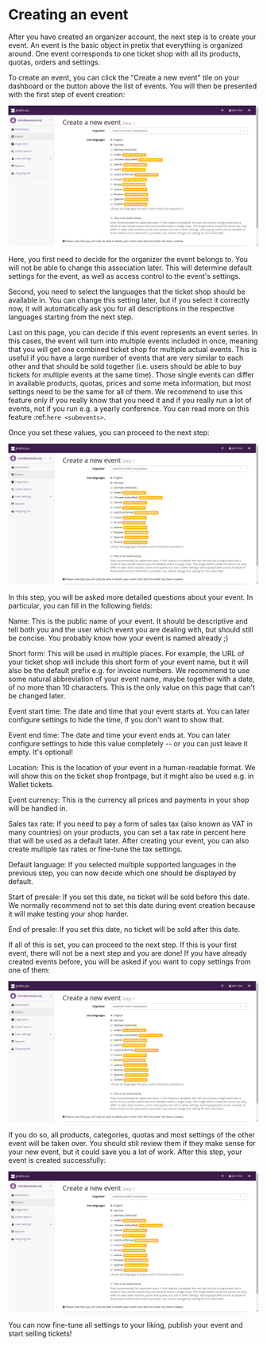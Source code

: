 # Creating an event

After you have created an organizer account, the next step is to create your event. An event is the basic object in
pretix that everything is organized around. One event corresponds to one ticket shop with all its products, quotas,
orders and settings.

To create an event, you can click the "Create a new event" tile on your dashboard or the button above the list of
events. You will then be presented with the first step of event creation:

![Step 1](../../assets/screens/event/create_step1.png)

Here, you first need to decide for the organizer the event belongs to. You will not be able to change this
association later. This will determine default settings for the event, as well as access control to the event's
settings.

Second, you need to select the languages that the ticket shop should be available in. You can change this setting
later, but if you select it correctly now, it will automatically ask you for all descriptions in the respective
languages starting from the next step.

Last on this page, you can decide if this event represents an event series. In this cases, the event will turn into
multiple events included in once, meaning that you will get one combined ticket shop for multiple actual events. This
is useful if you have a large number of events that are very similar to each other and that should be sold together
(i.e. users should be able to buy tickets for multiple events at the same time). Those single events can differ in
available products, quotas, prices and some meta information, but most settings need to be the same for all of them.
We recommend to use this feature only if you really know that you need it and if you really run a lot of events, not if
you run e.g. a yearly conference. You can read more on this feature :ref:`here <subevents>`.

Once you set these values, you can proceed to the next step:

![Step 2](../../assets/screens/event/create_step1.png)

In this step, you will be asked more detailed questions about your event. In particular, you can fill in the
following fields:

Name:
   This is the public name of your event. It should be descriptive and tell both you and the user which event you are
   dealing with, but should still be concise. You probably know how your event is named already ;)

Short form:
   This will be used in multiple places. For example, the URL of your ticket shop will include this short form of
   your event name, but it will also be the default prefix e.g. for invoice numbers. We recommend to use some natural
   abbreviation of your event name, maybe together with a date, of no more than 10 characters. This is the only value
   on this page that can't be changed later.

Event start time:
   The date and time that your event starts at. You can later configure settings to hide the time, if you don't want
   to show that.

Event end time:
   The date and time your event ends at. You can later configure settings to hide this value completely -- or you can
   just leave it empty. It's optional!

Location:
   This is the location of your event in a human-readable format. We will show this on the ticket shop frontpage, but
   it might also be used e.g. in Wallet tickets.

Event currency:
   This is the currency all prices and payments in your shop will be handled in.

Sales tax rate:
   If you need to pay a form of sales tax (also known as VAT in many countries) on your products, you can set a tax rate
   in percent here that will be used as a default later. After creating your event, you can also create multiple tax
   rates or fine-tune the tax settings.

Default language:
   If you selected multiple supported languages in the previous step, you can now decide which one should be
   displayed by default.

Start of presale:
   If you set this date, no ticket will be sold before this date. We normally recommend not to set this date during
   event creation because it will make testing your shop harder.

End of presale:
   If you set this date, no ticket will be sold after this date.

If all of this is set, you can proceed to the next step. If this is your first event, there will not be a next step
and you are done! If you have already created events before, you will be asked if you want to copy settings from one
of them:

![Step 3](../../assets/screens/event/create_step1.png)

If you do so, all products, categories, quotas and most settings of the other event will be taken over. You should
still review them if they make sense for your new event, but it could save you a lot of work. After this step, your
event is created successfully:

![Step 4](../../assets/screens/event/create_step1.png)

You can now fine-tune all settings to your liking, publish your event and start selling tickets!

